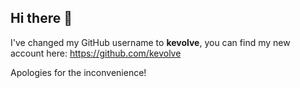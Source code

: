 ## Hi there 👋

I've changed my GitHub username to **kevolve**, you can find my new account here:
https://github.com/kevolve

Apologies for the inconvenience!
